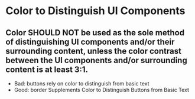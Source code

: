 # Color to Distinguish UI Components

## Color SHOULD NOT be used as the sole method of distinguishing UI components and/or their surrounding content, unless the color contrast between the UI components and/or surrounding content is at least 3:1.

- Bad: buttons rely on color to distinguish from basic text
- Good: border Supplements Color to Distinguish Buttons from Basic Text
